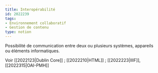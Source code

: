 ```yaml
---
title: Interopérabilité
id: 2022239
tags:
- Environnement collaboratif
- Gestion de contenu
type: notion
---
```


Possibilité de communication entre deux ou plusieurs systèmes, appareils ou éléments informatiques.

Voir [[2022123|Dublin Core]] ; [[2022210|HTML]] ; [[2022223|IIIF]], [[2022315|OAI-PMH]]

